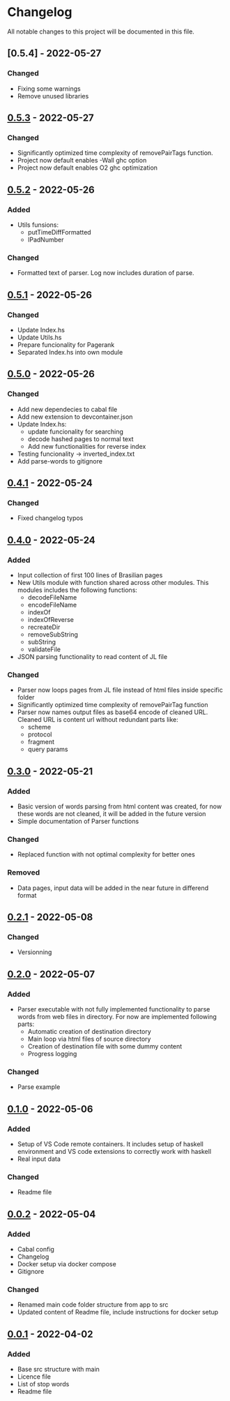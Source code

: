 # Changelog
All notable changes to this project will be documented in this file.

## [0.5.4] - 2022-05-27
### Changed
- Fixing some warnings
- Remove unused libraries 


## [0.5.3] - 2022-05-27
### Changed
- Significantly optimized time complexity of removePairTags function.
- Project now default enables -Wall ghc option
- Project now default enables O2 ghc optimization

## [0.5.2] - 2022-05-26
### Added
- Utils funsions:
   - putTimeDiffFormatted 
   - lPadNumber 
### Changed
- Formatted text of parser. Log now includes duration of parse.

## [0.5.1] - 2022-05-26
### Changed
 - Update Index.hs
 - Update Utils.hs
 - Prepare funcionality for Pagerank
 - Separated Index.hs into own module

## [0.5.0] - 2022-05-26
### Changed
 - Add new dependecies to cabal file
 - Add new extension to devcontainer.json
 - Update Index.hs:
    - update funcionality for searching
    - decode hashed pages to normal text
    - Add new functionalities for reverse index
 - Testing funcionality -> inverted_index.txt
 - Add parse-words to gitignore

## [0.4.1] - 2022-05-24
### Changed
 - Fixed changelog typos 

## [0.4.0] - 2022-05-24
### Added
- Input collection of first 100 lines of Brasilian pages
- New Utils module with function shared across other modules. This modules includes the following functions:
  - decodeFileName
  - encodeFileName
  - indexOf
  - indexOfReverse
  - recreateDir
  - removeSubString
  - subString
  - validateFile
- JSON parsing functionality to read content of JL file
### Changed
- Parser now loops pages from JL file instead of html files inside specific folder
- Significantly optimized time complexity of removePairTag function
- Parser now names output files as base64 encode of cleaned URL. Cleaned URL is content url without redundant parts like: 
  - scheme
  - protocol
  - fragment
  - query params

## [0.3.0] - 2022-05-21
### Added
- Basic version of words parsing from html content was created, for now these words are not cleaned, it will be added in the future version
- Simple documentation of Parser functions
### Changed
- Replaced function with not optimal complexity for better ones
### Removed
- Data pages, input data will be added in the near future in differend format 

## [0.2.1] - 2022-05-08
### Changed
 - Versionning 

## [0.2.0] - 2022-05-07
### Added
- Parser executable with not fully implemented functionality to parse words from web files in directory. For now are implemented following parts:
  - Automatic creation of destination directory
  - Main loop via html files of source directory
  - Creation of destination file with some dummy content
  - Progress logging
### Changed
- Parse example

## [0.1.0] - 2022-05-06
### Added
- Setup of VS Code remote containers. It includes setup of haskell environment and VS code extensions to correctly work with haskell
- Real input data
### Changed
- Readme file

## [0.0.2] - 2022-05-04
### Added
- Cabal config
- Changelog
- Docker setup via docker compose
- Gitignore
### Changed
- Renamed main code folder structure from app to src
- Updated content of Readme file, include instructions for docker setup

## [0.0.1] - 2022-04-02
### Added
- Base src structure with main
- Licence file
- List of stop words
- Readme file


[0.5.3]: https://github.com/xsivan/FP_haskell/compare/0.5.2...0.5.3
[0.5.2]: https://github.com/xsivan/FP_haskell/compare/0.5.1...0.5.2
[0.5.1]: https://github.com/xsivan/FP_haskell/compare/0.5.0...0.5.1
[0.5.0]: https://github.com/xsivan/FP_haskell/compare/0.4.1...0.5.0
[0.4.1]: https://github.com/xsivan/FP_haskell/compare/0.4.0...0.4.1
[0.4.0]: https://github.com/xsivan/FP_haskell/compare/0.3.0...0.4.0
[0.3.0]: https://github.com/xsivan/FP_haskell/compare/0.2.1...0.3.0
[0.2.1]: https://github.com/xsivan/FP_haskell/compare/0.2.0...0.2.1
[0.2.0]: https://github.com/xsivan/FP_haskell/compare/0.1.0...0.2.0
[0.1.0]: https://github.com/xsivan/FP_haskell/compare/0.0.2...0.1.0
[0.0.2]: https://github.com/xsivan/FP_haskell/compare/0.0.1...0.0.2
[0.0.1]: https://github.com/xsivan/FP_haskell/compare/0.0.0...0.0.1
